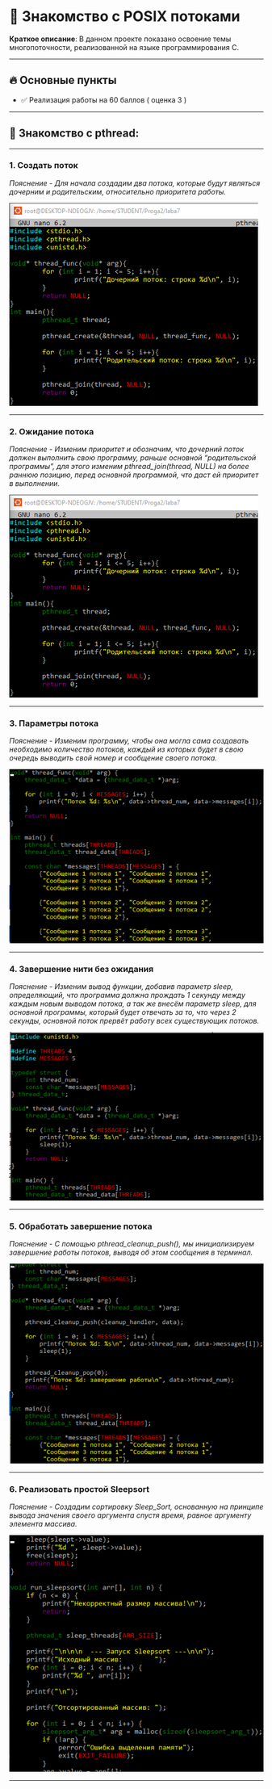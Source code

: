 # 🚀 Знакомство с POSIX потоками

**Краткое описание**: В данном проекте показано освоение темы многопоточности, реализованной на языке программирования C.

---

## 🔥 Основные пункты 
- ✅ Реализация работы на 60 баллов ( оценка 3 )

---

## 📙 Знакомство с pthread:
---

### 1.	Создать поток
*Пояснение - Для начала создадим два потока, которые будут являться дочерним и родительским, относительно приоритета работы.*


![image](https://github.com/BlexArown/Programming-C2/blob/main/laba7/Screenshot_1.png?raw=true)

---

### 2.	Ожидание потока
*Пояснение - Изменим приоритет и обозначим, что дочерний поток должен выполнить свою программу, раньше основной “родительской программы”, для этого изменим pthread_join(thread, NULL) на более раннюю позицию, перед основной программой, что даст ей приоритет в выполнении.*


![image](https://github.com/BlexArown/Programming-C2/blob/main/laba7/Screenshot_1.png?raw=true)

---

### 3.	Параметры потока
*Пояснение - Изменим программу, чтобы она могла сама создавать необходимо количество потоков, каждый из которых будет в свою очередь выводить свой номер и сообщение своего потока.*



![image](https://github.com/BlexArown/Programming-C2/blob/main/laba7/Screenshot_2.png?raw=true)

---

### 4.	Завершение нити без ожидания
*Пояснение - Изменим вывод функции,  добавив параметр sleep, определяющий, что программа должна прождать 1 секунду между каждым новым выводом потока, а так же внесём параметр sleep, для основной программы, который будет отвечать за то, что через 2 секунды, основной поток прервёт работу всех существующих потоков.*


![image](https://github.com/BlexArown/Programming-C2/blob/main/laba7/Screenshot_3.png?raw=true)

---

### 5.	Обработать завершение потока
*Пояснение - С помощью pthread_cleanup_push(), мы инициализируем завершение работы потоков, выводя об этом сообщения в терминал.*


![image](https://github.com/BlexArown/Programming-C2/blob/main/laba7/Screenshot_4.png?raw=true)

---

### 6.	Реализовать простой Sleepsort
*Пояснение - Создадим сортировку Sleep_Sort, основанную на принципе вывода значения своего аргумента спустя время, равное аргументу элемента массива.*


![image](https://github.com/BlexArown/Programming-C2/blob/main/laba7/Screenshot_5.png?raw=true)

---
